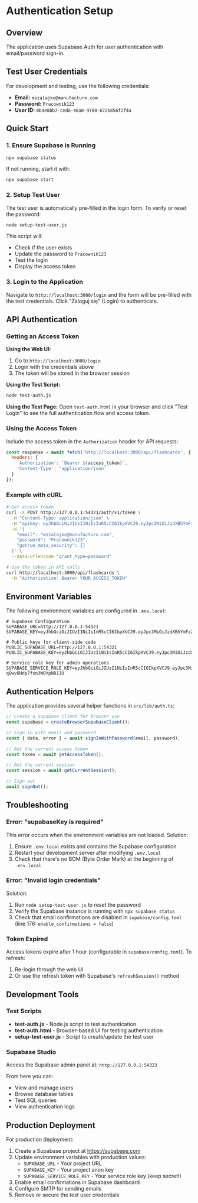 # Authentication Setup

## Overview

The application uses Supabase Auth for user authentication with email/password sign-in.

## Test User Credentials

For development and testing, use the following credentials:

- **Email:** `mszalajko@manufacturo.com`
- **Password:** `Pracownik123`
- **User ID:** `0b4e8bb7-ceda-46a0-9760-672b856f2f4a`

## Quick Start

### 1. Ensure Supabase is Running

```bash
npx supabase status
```

If not running, start it with:
```bash
npx supabase start
```

### 2. Setup Test User

The test user is automatically pre-filled in the login form. To verify or reset the password:

```bash
node setup-test-user.js
```

This script will:
- Check if the user exists
- Update the password to `Pracownik123`
- Test the login
- Display the access token

### 3. Login to the Application

Navigate to `http://localhost:3000/login` and the form will be pre-filled with the test credentials. Click "Zaloguj się" (Login) to authenticate.

## API Authentication

### Getting an Access Token

**Using the Web UI:**
1. Go to `http://localhost:3000/login`
2. Login with the credentials above
3. The token will be stored in the browser session

**Using the Test Script:**
```bash
node test-auth.js
```

**Using the Test Page:**
Open `test-auth.html` in your browser and click "Test Login" to see the full authentication flow and access token.

### Using the Access Token

Include the access token in the `Authorization` header for API requests:

```javascript
const response = await fetch('http://localhost:3000/api/flashcards', {
  headers: {
    'Authorization': `Bearer ${access_token}`,
    'Content-Type': 'application/json'
  }
});
```

### Example with cURL

```bash
# Get access token
curl -X POST http://127.0.0.1:54321/auth/v1/token \
  -H "Content-Type: application/json" \
  -H "apikey: eyJhbGciOiJIUzI1NiIsInR5cCI6IkpXVCJ9.eyJpc3MiOiJzdXBhYmFzZS1kZW1vIiwicm9sZSI6ImFub24iLCJleHAiOjE5ODM4MTI5OTZ9.CRXP1A7WOeoJeXxjNni43kdQwgnWNReilDMblYTn_I0" \
  -d '{
    "email": "mszalajko@manufacturo.com",
    "password": "Pracownik123",
    "gotrue_meta_security": {}
  }' \
  --data-urlencode "grant_type=password"

# Use the token in API calls
curl http://localhost:3000/api/flashcards \
  -H "Authorization: Bearer YOUR_ACCESS_TOKEN"
```

## Environment Variables

The following environment variables are configured in `.env.local`:

```env
# Supabase Configuration
SUPABASE_URL=http://127.0.0.1:54321
SUPABASE_KEY=eyJhbGciOiJIUzI1NiIsInR5cCI6IkpXVCJ9.eyJpc3MiOiJzdXBhYmFzZS1kZW1vIiwicm9sZSI6ImFub24iLCJleHAiOjE5ODM4MTI5OTZ9.CRXP1A7WOeoJeXxjNni43kdQwgnWNReilDMblYTn_I0

# Public keys for client-side code
PUBLIC_SUPABASE_URL=http://127.0.0.1:54321
PUBLIC_SUPABASE_KEY=eyJhbGciOiJIUzI1NiIsInR5cCI6IkpXVCJ9.eyJpc3MiOiJzdXBhYmFzZS1kZW1vIiwicm9sZSI6ImFub24iLCJleHAiOjE5ODM4MTI5OTZ9.CRXP1A7WOeoJeXxjNni43kdQwgnWNReilDMblYTn_I0

# Service role key for admin operations
SUPABASE_SERVICE_ROLE_KEY=eyJhbGciOiJIUzI1NiIsInR5cCI6IkpXVCJ9.eyJpc3MiOiJzdXBhYmFzZS1kZW1vIiwicm9sZSI6InNlcnZpY2Vfcm9sZSIsImV4cCI6MTk4MzgxMjk5Nn0.EGIM96RAZx35lJzdJsyH-qQwv8Hdp7fsn3W0YpN81IU
```

## Authentication Helpers

The application provides several helper functions in `src/lib/auth.ts`:

```typescript
// Create a Supabase client for browser use
const supabase = createBrowserSupabaseClient();

// Sign in with email and password
const { data, error } = await signInWithPassword(email, password);

// Get the current access token
const token = await getAccessToken();

// Get the current session
const session = await getCurrentSession();

// Sign out
await signOut();
```

## Troubleshooting

### Error: "supabaseKey is required"

This error occurs when the environment variables are not loaded. Solution:
1. Ensure `.env.local` exists and contains the Supabase configuration
2. Restart your development server after modifying `.env.local`
3. Check that there's no BOM (Byte Order Mark) at the beginning of `.env.local`

### Error: "Invalid login credentials"

Solution:
1. Run `node setup-test-user.js` to reset the password
2. Verify the Supabase instance is running with `npx supabase status`
3. Check that email confirmations are disabled in `supabase/config.toml` (line 176: `enable_confirmations = false`)

### Token Expired

Access tokens expire after 1 hour (configurable in `supabase/config.toml`). To refresh:
1. Re-login through the web UI
2. Or use the refresh token with Supabase's `refreshSession()` method

## Development Tools

### Test Scripts

- **test-auth.js** - Node.js script to test authentication
- **test-auth.html** - Browser-based UI for testing authentication
- **setup-test-user.js** - Script to create/update the test user

### Supabase Studio

Access the Supabase admin panel at: `http://127.0.0.1:54323`

From here you can:
- View and manage users
- Browse database tables
- Test SQL queries
- View authentication logs

## Production Deployment

For production deployment:

1. Create a Supabase project at https://supabase.com
2. Update environment variables with production values:
   - `SUPABASE_URL` - Your project URL
   - `SUPABASE_KEY` - Your project anon key
   - `SUPABASE_SERVICE_ROLE_KEY` - Your service role key (keep secret!)
3. Enable email confirmations in Supabase dashboard
4. Configure SMTP for sending emails
5. Remove or secure the test user credentials



